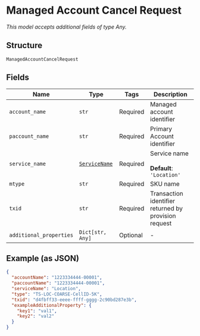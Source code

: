 
# Managed Account Cancel Request

*This model accepts additional fields of type Any.*

## Structure

`ManagedAccountCancelRequest`

## Fields

| Name | Type | Tags | Description |
|  --- | --- | --- | --- |
| `account_name` | `str` | Required | Managed account identifier |
| `paccount_name` | `str` | Required | Primary Account identifier |
| `service_name` | [`ServiceName`](../../doc/models/service-name.md) | Required | Service name<br><br>**Default**: `'Location'` |
| `mtype` | `str` | Required | SKU name |
| `txid` | `str` | Required | Transaction identifier returned by provision request |
| `additional_properties` | `Dict[str, Any]` | Optional | - |

## Example (as JSON)

```json
{
  "accountName": "1223334444-00001",
  "paccountName": "1223334444-00001",
  "serviceName": "Location",
  "type": "TS-LOC-COARSE-CellID-5K",
  "txid": "d4fbff33-eeee-ffff-gggg-2c90bd287e3b",
  "exampleAdditionalProperty": {
    "key1": "val1",
    "key2": "val2"
  }
}
```

